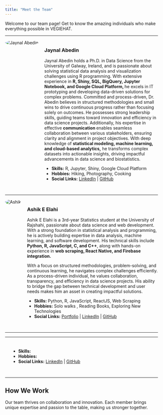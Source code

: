 ```yaml
---
title: "Meet the Team"
---
```


<style>
/* Custom styles for two-column layout */
.team-container {
  display: flex;
  align-items: flex-start;
  gap: 20px;
  margin-bottom: 30px;
}

.team-photo {
  max-width: 150px;
  border-radius: 50%;
}

.team-details {
  flex: 1;
}
</style>

Welcome to our team page! Get to know the amazing individuals who make everything possible in VEGIEHAT.

------------------------------------------------------------------------

<div class="team-container">
  <div>
    <img src="/images/JaynalAbedin.png" alt="Jaynal Abedin" class="team-photo">
  </div>
  <div class="team-details">
    <h3>Jaynal Abedin</h3> 
    <p>
      Jaynal Abedin holds a Ph.D. in Data Science from the University of Galway, Ireland, and is passionate        about solving statistical data analysis and visualization challenges using R programming. With               extensive experience in <strong> R, Shiny, SQL, BigQuery, Jupyter Notebook, and Google Cloud Platform,       </strong> he excels in IT prototyping and developing data-driven solutions for complex problems.             Committed and process-driven, Dr. Abedin believes in structured methodologies and small wins to drive        continuous progress rather than focusing solely on outcomes. He possesses strong leadership skills,          guiding teams toward innovation and efficiency in data science projects. Additionally, his expertise in       effective <strong> communication </strong> enables seamless collaboration between various stakeholders,       ensuring clarity and alignment in project objectives. With deep knowledge of <strong> statistical            modeling, machine learning, and cloud-based analytics,</strong> he transforms complex datasets into          actionable insights, driving impactful advancements in data science and biostatistics.
    </p>
    <ul>
      <li><strong>Skills:</strong> R, Jupyter, Shiny, Google Cloud Platform</li>
      <li><strong>Hobbies:</strong> Hiking, Photography, Cooking</li>
      <li><strong>Social Links:</strong> 
        <a href="https://www.linkedin.com/in/jaynal83/" target="_blank">LinkedIn</a> | 
        <a href="https://github.com/jaynal83" target="_blank">GitHub</a>
      </li>
    </ul>
  </div>
</div>

------------------------------------------------------------------------

<div class="team-container">
  <div>
    <img src="/images/Ashik.jpg" alt="Ashik" class="team-photo">
  </div>
  <div class="team-details">
    <h3>Ashik E Elahi</h3> 
    <p>Ashik E Elahi is a 3rd-year Statistics student at the University of Rajshahi, passionate about data science and web development. With a strong foundation in statistical analysis and programming, he is actively building expertise in data analysis, machine learning, and software development. His technical skills include <strong>Python, R, JavaScript, C, and C++</strong>, along with hands-on experience in <strong>web scraping, React Native, and Firebase integration.</strong>
    </p>
    <p>With a focus on structured methodologies, problem-solving, and continuous learning, he navigates complex challenges efficiently. As a process-driven individual, he values collaboration, transparency, and efficiency in data science projects. His ability to bridge the gap between technical development and user needs makes him an asset in creating impactful solutions.
    </p>
    <ul>
      <li><strong>Skills:</strong> Python, R, JavaScript, ReactJS, Web Scraping</li>
      <li><strong>Hobbies:</strong> Solo walks , Reading Books, Exploring New Technologies</li>
      <li><strong>Social Links:</strong> 
        <a href="https://ashikeelahi3.netlify.app/" target="_blank">Portfolio</a> |
        <a href="https://www.linkedin.com/in/ashikeelahi3" target="_blank">LinkedIn</a> | 
        <a href="https://github.com/ashikeelahi3" target="_blank">GitHub</a> 
      </li>
    </ul>
  </div>
</div>

------------------------------------------------------------------------
------------------------------------------------------------------------

<div class="team-container">
  <div>
    <img src="/images/avatar.png" alt="" class="team-photo">
  </div>
  <div class="team-details">
    <h3></h3> 
    <p></p>
    <ul>
      <li><strong>Skills:</strong> </li>
      <li><strong>Hobbies:</strong> </li>
      <li><strong>Social Links:</strong> 
        <a href="https://www.linkedin.com/" target="_blank">LinkedIn</a> | 
        <a href="https://github.com/" target="_blank">GitHub</a>
      </li>
    </ul>
  </div>
</div>

------------------------------------------------------------------------

## How We Work

Our team thrives on collaboration and innovation. Each member brings unique expertise and passion to the table, making us stronger together.
